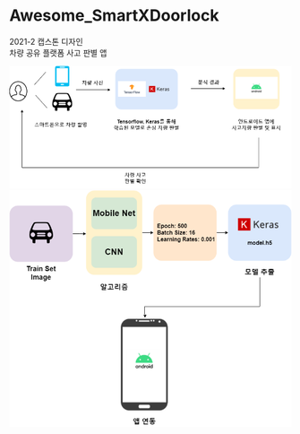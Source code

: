 # Awesome_SmartXDoorlock
2021-2 캡스톤 디자인  
차량 공유 플랫폼 사고 판별 앱  

<img src = "./assets/struct1.png">
<img src = "./assets/struct2.png">
